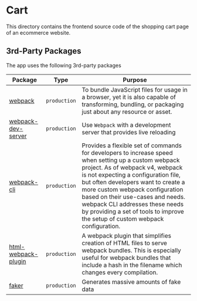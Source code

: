 # Cart

This directory contains the frontend source code of the shopping cart page of an ecommerce website.

## 3rd-Party Packages

The app uses the following 3rd-party packages

| Package | Type | Purpose |
|---------|------|---------|
| [webpack](https://www.npmjs.com/package/webpack) | `production` | To bundle JavaScript files for usage in a browser, yet it is also capable of transforming, bundling, or packaging just about any resource or asset. |
| [webpack-dev-server](https://www.npmjs.com/package/webpack-dev-server) | `production` | Use `Webpack` with a development server that provides live reloading |
| [webpack-cli](https://www.npmjs.com/package/webpack-cli) | `production` | Provides a flexible set of commands for developers to increase speed when setting up a custom webpack project. As of webpack v4, webpack is not expecting a configuration file, but often developers want to create a more custom webpack configuration based on their use-cases and needs. webpack CLI addresses these needs by providing a set of tools to improve the setup of custom webpack configuration. |
| [html-webpack-plugin](https://www.npmjs.com/package/html-webpack-plugin) | `production` | A webpack plugin that simplifies creation of HTML files to serve webpack bundles. This is especially useful for webpack bundles that include a hash in the filename which changes every compilation. |
| [faker](https://www.npmjs.com/package/faker) | `production` | Generates massive amounts of fake data |
